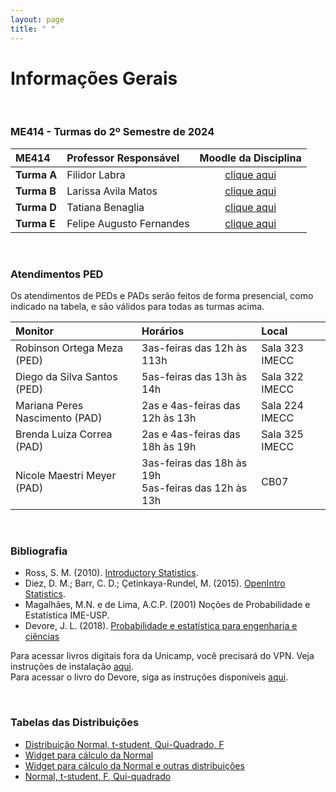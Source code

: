 ```yaml
---
layout: page
title: " "
---
```


# Informações Gerais

<br/>

### ME414 - Turmas do 2º Semestre de 2024

| ME414        | Professor Responsável        |  Moodle da Disciplina |  
|:-------------|:-----------------------------|:-----------------------------:|
| **Turma A**  | Filidor Labra|  [clique aqui](https://moodle.ggte.unicamp.br) |
| **Turma B**  | Larissa Avila Matos      |  [clique aqui](https://moodle.ggte.unicamp.br/course/view.php?id=19182)  |
| **Turma D**  | Tatiana Benaglia         |  [clique aqui](https://moodle.ggte.unicamp.br/course/view.php?id=19625)  |
| **Turma E**  | Felipe Augusto Fernandes |  [clique aqui](https://moodle.ggte.unicamp.br)  |

<br />

### Atendimentos PED

Os atendimentos de PEDs e PADs serão feitos de forma presencial, <!-- PEDs serão feitos tanto presencial quanto pelo Google Meet, --> como indicado na tabela, e são válidos para todas as turmas acima.

| Monitor                           | Horários                        |  Local             |  
|:----------------------------------|:--------------------------------|:-------------------|
| Robinson Ortega Meza (PED)        | 3as-feiras das 12h às 113h      | Sala 323 IMECC     |                          
| Diego da Silva Santos (PED)       | 5as-feiras das 13h às 14h       | Sala 322 IMECC     |   
| Mariana Peres Nascimento (PAD)    | 2as e 4as-feiras das 12h às 13h | Sala 224 IMECC     |   
| Brenda Luiza Correa (PAD)         | 2as e 4as-feiras das 18h às 19h | Sala 325 IMECC     |      
| Nicole Maestri Meyer (PAD) | 3as-feiras das 18h às 19h <br/> 5as-feiras das 12h às 13h | CB07   |            
                

<!-- Contatos para agendamento de atendimentos (adicionar o símbolo arroba seguido de dac <ponto> unicamp <ponto> br:  -->

<!-- * (PED): axxxxxx  -->
<!-- * (PAD): bxxxxxx -->

<!-- **Importante:** os monitores destacados acima com "Agendamento Requerido" poderão não estar presentes no horário/local listado acima caso não haja uma solicitação explícita de pessoas interessadas. Se um atendimento é previsto para a sexta-feira, às 17:30, a parte interessada deve contatar o monitor até às 17:30 da quinta-feira. -->

<br />

### Bibliografia

* Ross, S. M. (2010). [Introductory Statistics](http://www.sciencedirect.com/science/book/9780123743886).
* Diez, D. M.; Barr, C. D.; Çetinkaya-Rundel, M. (2015). [OpenIntro Statistics](https://leanpub.com/openintro-statistics).
* Magalhães, M.N. e de Lima, A.C.P. (2001) Noções de Probabilidade e Estatística IME-USP.
* Devore, J. L. (2018). [Probabilidade e estatística para engenharia e ciências](	http://acervus.unicamp.br/index.asp?codigo_sophia=1138563)

Para acessar livros digitais fora da Unicamp, você precisará do VPN. Veja instruções de instalação [aqui](http://www.ccuec.unicamp.br/ccuec/acesso_remoto_vpn). <br />
Para acessar o livro do Devore, siga as instruções disponíveis [aqui](https://www.biblioteca.fea.unicamp.br/sites/biblioteca/files/GuiaDeAcessoAosE-booksCengage.pdf).

<br />

### Tabelas das Distribuições

* [Distribuição Normal, t-student, Qui-Quadrado, F](Tabelas-impressao.pdf)
* [Widget para cálculo da Normal](https://www.wolframalpha.com/widgets/gallery/view.jsp?id=9bd010a31f27d2500aede72eb5852af2)
* [Widget para cálculo da Normal e outras distribuições](https://gallery.shinyapps.io/dist_calc/)
* [Normal, t-student, F, Qui-quadrado](http://www.bertolo.pro.br/FinEst/Estatistica/DistribuicaoProbabilidades2/normal/index.html)
